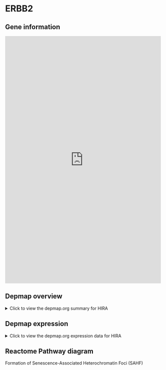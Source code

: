 <h1>ERBB2</h1>

<h2>Gene information</h2>
<iframe src="https://depmap.org/portal/gene/HIRA?tab=about" style="border:none;width:100%;height:800px"></iframe>

<h2>Depmap overview</h2>
<details>
  <summary>Click to view the depmap.org summary for HIRA</summary>
  <iframe src="https://depmap.org/portal/gene/HIRA?tab=overview" style="border:none;width:100%;height:800px"></iframe>
</details>

<h2>Depmap expression</h2>
<details>
  <summary>Click to view the depmap.org expression data for HIRA</summary>
  <iframe src="https://depmap.org/portal/gene/HIRA?tab=characterization" style="border:none;width:100%;height:800px"></iframe>
</details>



<h2>Reactome Pathway diagram</h2>
Formation of Senescence-Associated Heterochromatin Foci (SAHF)
<div id="diagramHolder"></div>

<script>
    //Creating the Reactome Diagram widget
    //Take into account a proxy needs to be set up in your server side pointing to www.reactome.org
    function onReactomeDiagramReady(){  //This function is automatically called when the widget code is ready to be used
        var diagram = Reactome.Diagram.create({
            "placeHolder" : "diagramHolder",
            "width" : 900,
            "height" : 500
        });

        //Initialising it to the "Hemostasis" pathway
        diagram.loadDiagram("R-HSA-2559584");

        //Adding different listeners

        diagram.onDiagramLoaded(function (loaded) {
            console.info("Loaded ", loaded);
            diagram.flagItems("BAD");
	    diagram.flagItems("Q92934");
            if (loaded == "R-HSA-2559584") diagram.selectItem("R-HSA-2559584");
        });

     }
</script>



